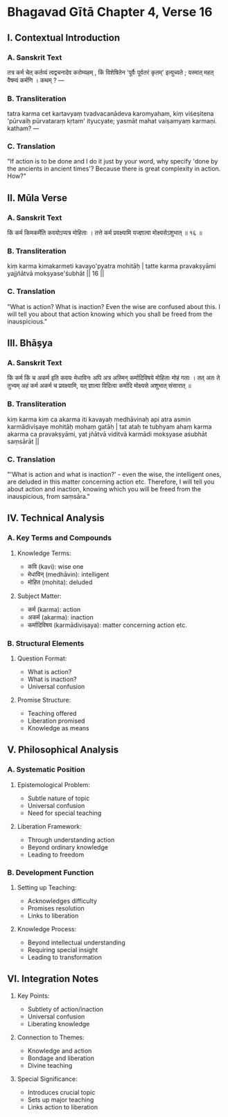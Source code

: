 # Bhagavad Gītā Chapter 4, Verse 16

## I. Contextual Introduction

### A. Sanskrit Text
तत्र कर्म चेत् कर्तव्यं त्वद्वचनादेव करोम्यहम् , किं विशेषितेन 'पूर्वैः पूर्वतरं कृतम्' इत्युच्यते ; यस्मात् महत् वैषम्यं कर्मणि । कथम् ? —

### B. Transliteration
tatra karma cet kartavyaṃ tvadvacanādeva karomyaham, kiṃ viśeṣitena 'pūrvaiḥ pūrvataraṃ kṛtam' ityucyate; yasmāt mahat vaiṣamyaṃ karmaṇi. katham? —

### C. Translation
"If action is to be done and I do it just by your word, why specify 'done by the ancients in ancient times'? Because there is great complexity in action. How?"

## II. Mūla Verse

### A. Sanskrit Text
किं कर्म किमकर्मेति कवयोऽप्यत्र मोहिताः ।
तत्ते कर्म प्रवक्ष्यामि यज्ज्ञात्वा मोक्ष्यसेऽशुभात् ॥ १६ ॥

### B. Transliteration
kiṃ karma kimakarmeti kavayo'pyatra mohitāḥ |
tatte karma pravakṣyāmi yajjñātvā mokṣyase'śubhāt || 16 ||

### C. Translation
"What is action? What is inaction? Even the wise are confused about this. I will tell you about that action knowing which you shall be freed from the inauspicious."

## III. Bhāṣya

### A. Sanskrit Text
किं कर्म किं च अकर्म इति कवयः मेधाविनः अपि अत्र अस्मिन् कर्मादिविषये मोहिताः मोहं गताः । तत् अतः ते तुभ्यम् अहं कर्म अकर्म च प्रवक्ष्यामि, यत् ज्ञात्वा विदित्वा कर्मादि मोक्ष्यसे अशुभात् संसारात् ॥

### B. Transliteration
kiṃ karma kiṃ ca akarma iti kavayaḥ medhāvinaḥ api atra asmin karmādiviṣaye mohitāḥ mohaṃ gatāḥ | tat ataḥ te tubhyam ahaṃ karma akarma ca pravakṣyāmi, yat jñātvā viditvā karmādi mokṣyase aśubhāt saṃsārāt ||

### C. Translation
"'What is action and what is inaction?' - even the wise, the intelligent ones, are deluded in this matter concerning action etc. Therefore, I will tell you about action and inaction, knowing which you will be freed from the inauspicious, from saṃsāra."

## IV. Technical Analysis

### A. Key Terms and Compounds
1. Knowledge Terms:
   - कवि (kavi): wise one
   - मेधाविन् (medhāvin): intelligent
   - मोहित (mohita): deluded

2. Subject Matter:
   - कर्म (karma): action
   - अकर्म (akarma): inaction
   - कर्मादिविषय (karmādiviṣaya): matter concerning action etc.

### B. Structural Elements
1. Question Format:
   - What is action?
   - What is inaction?
   - Universal confusion

2. Promise Structure:
   - Teaching offered
   - Liberation promised
   - Knowledge as means

## V. Philosophical Analysis

### A. Systematic Position
1. Epistemological Problem:
   - Subtle nature of topic
   - Universal confusion
   - Need for special teaching

2. Liberation Framework:
   - Through understanding action
   - Beyond ordinary knowledge
   - Leading to freedom

### B. Development Function
1. Setting up Teaching:
   - Acknowledges difficulty
   - Promises resolution
   - Links to liberation

2. Knowledge Process:
   - Beyond intellectual understanding
   - Requiring special insight
   - Leading to transformation

## VI. Integration Notes

1. Key Points:
   - Subtlety of action/inaction
   - Universal confusion
   - Liberating knowledge

2. Connection to Themes:
   - Knowledge and action
   - Bondage and liberation
   - Divine teaching

3. Special Significance:
   - Introduces crucial topic
   - Sets up major teaching
   - Links action to liberation
